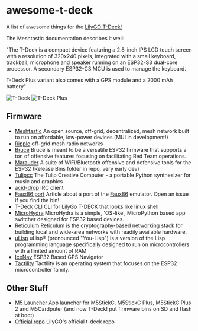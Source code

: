# awesome-t-deck
A list of awesome things for the [LilyGO T-Deck!](https://lilygo.cc/products/t-deck)

The Meshtastic documentation describes it well:

"The T-Deck is a compact device featuring a 2.8-inch IPS LCD touch screen with a resolution of 320x240 pixels, integrated with a small keyboard, trackball, microphone and speaker running on an ESP32-S3 dual-core processor. A secondary ESP32-C3 MCU is used to manage the keyboard.

T-Deck Plus variant also comes with a GPS module and a 2000 mAh battery"

![T-Deck](https://lilygo.cc/cdn/shop/files/LILYGO-T-DECK_11.jpg?width=300)
![T-Deck Plus](https://lilygo.cc/cdn/shop/files/T-Deck-Plus-lilygo_7.jpg?width=300)

## Firmware
- [Meshtastic](https://meshtastic.org/docs/hardware/devices/lilygo/tdeck/) An open source, off-grid, decentralized, mesh network built to run on affordable, low-power devices (MUI in development!)
- [Ripple](https://buymeacoffee.com/ripplebiz) off-grid mesh radio networks
- [Bruce](https://github.com/pr3y/Bruce) Bruce is meant to be a versatile ESP32 firmware that supports a ton of offensive features focusing on facilitating Red Team operations.
- [Marauder](https://github.com/jstockdale/ESP32Marauder-T-Deck/tree/t-deck) A suite of WiFi/Bluetooth offensive and defensive tools for the ESP32 (Release Bins folder in repo, very early dev)
- [Tulipcc](https://github.com/shorepine/tulipcc/tree/main/tulip/tdeck) The Tulip Creative Computer - a portable Python synthesizer for music and graphics
- [acid-drop](https://github.com/acidvegas/acid-drop) IRC client
- [Faux86 port](https://www.hackster.io/news/chen-liang-is-turning-a-lilygo-t-deck-into-the-world-s-cutest-ibm-compatible-complete-with-windows-dd937d6da5cc) Article about a port of the [Faux86](https://github.com/jhhoward/Faux86) emulator. Open an issue if you find the bin!
- [T-Deck CLI](https://github.com/abdallahnatsheh/T-DECK-CLI) CLI for LilyGo T-DECK that looks like linux shell
- [MicroHydra](https://github.com/echo-lalia/MicroHydra) MicroHydra is a simple, 'OS-like', MicroPython based app switcher designed for ESP32 based devices.
- [Reticulum](https://reticulum.network/manual/hardware.html#lilygo-t-deck) Reticulum is the cryptography-based networking stack for building local and wide-area networks with readily available hardware.
- [uLisp](http://www.ulisp.com/show?4JAO) uLisp® (pronounced "You-Lisp") is a version of the Lisp programming language specifically designed to run on microcontrollers with a limited amount of RAM
- [IceNav](https://github.com/jgauchia/IceNav-v3) ESP32 Based GPS Navigator
- [Tactility](https://tactility.one/) Tactility is an operating system that focuses on the ESP32 microcontroller family.
  
## Other Stuff
- [M5 Launcher](https://github.com/bmorcelli/M5Stick-Launcher) App launcher for M5StickC, M5StickC Plus, M5StickC Plus 2 and M5Cardputer (and now T-Deck! put firmware bins on SD and flash at boot)
- [Official repo](https://github.com/Xinyuan-LilyGO/T-Deck) LilyGO's official t-deck repo
